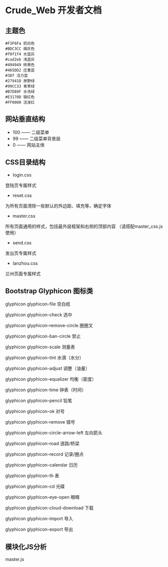 # Crude_Web 开发者文档
## 主题色
```
#F3F6Fa 奶白色
#BDC3CC 烟灰色
#f0f1f4 水蓝灰
#cad2eb 浅蓝灰
#494949 砖黑色
#465DD2 庄重蓝
#38f 活力蓝
#27941D 原野绿
#99CC33 青草绿
#B7D89F 水洗绿
#E3170D 镉红色
#FF0000 活泼红
```
## 网站垂直结构
* 100 —— 二级菜单
* 99 —— 二级菜单背景层
* 0 —— 网站主体
## CSS目录结构
* login.css

登陆页专属样式
* reset.css

为所有页面清除一些默认的外边距、填充等，确定字体
* master.css

所有页面通用的样式，包括最外层框架和右侧的顶部内容
（请搭配master_css.js使用）
* send.css

发出页专属样式
* lanzhou.css

兰州页面专属样式
## Bootstrap Glyphicon 图标类
glyphicon glyphicon-file 空白纸

glyphicon glyphicon-check 选中

glyphicon glyphicon-remove-circle 圈圈叉

glyphicon glyphicon-ban-circle 禁止

glyphicon glyphicon-scale 测量表

glyphicon glyphicon-tint 水滴（水分）

glyphicon glyphicon-adjust 调整（油量）

glyphicon glyphicon-equalizer 均衡（密度）

glyphicon glyphicon-time 钟表（时间）

glyphicon glyphicon-pencil 铅笔

glyphicon glyphicon-ok 对号

glyphicon glyphicon-remove 错号

glyphicon glyphicon-circle-arrow-left 左向箭头

glyphicon glyphicon-road 道路/桥梁

glyphicon glyphicon-record 记录/圈点 

glyphicon glyphicon-calendar 日历

glyphicon glyphicon-th 表

glyphicon glyphicon-cd 光碟

glyphicon glyphicon-eye-open 眼睛

glyphicon glyphicon-cloud-download 下载

glyphicon glyphicon-import 导入

glyphicon glyphicon-export 导出

## 模块化JS分析
master.js
